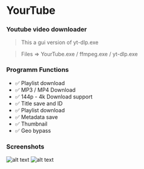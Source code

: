 # YourTube
### Youtube video downloader

> This a gui version of yt-dlp.exe

> Files => YourTube.exe / ffmpeg.exe / yt-dlp.exe

### Programm Functions
- ✅ Playlist download
- ✅ MP3 / MP4 Download
- ✅ 144p - 4k Download support
- ✅ Title save and ID
- ✅ Playlist download
- ✅ Metadata save
- ✅ Thumbnail
- ✅ Geo bypass

### Screenshots
![alt text](https://xamplex.de/s/tyhjn8ty1pu6qj4r7yrmo0ocq.png)
![alt text](https://xamplex.de/s/3a24wudhod865ppimhf3dyd9d.png)
